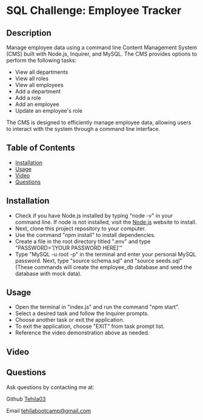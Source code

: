 # SQL Challenge: Employee Tracker

## Description

Manage employee data using a command line Content Management System (CMS) built with Node.js, Inquirer, and MySQL.
The CMS provides options to perform the following tasks:

* View all departments
* View all roles
* View all employees
* Add a department
* Add a role
* Add an employee
* Update an employee's role

The CMS is designed to efficiently manage employee data, allowing users to interact with the system through a command line interface.

## Table of Contents

- [Installation](#installation)
- [Usage](#usage)
- [Video](#video)
- [Questions](#questions)

## Installation

- Check if you have Node.js installed by typing "node -v" in your command line. If node is not installed, visit the [Node.js](https://nodejs.org/en) website to install.
- Next, clone this project repository to your computer.
- Use the command "npm install" to install dependencies.
- Create a file in the root directory titled ".env" and type "PASSWORD='[YOUR PASSWORD HERE]'"
- Type "MySQL -u root -p" in the terminal and enter your personal MySQL password. Next, type "source schema.sql" and "source seeds.sql" (These commands will create the employee_db database and seed the database with mock data).

## Usage

- Open the terminal in "index.js" and run the command "npm start".
- Select a desired task and follow the Inquirer prompts.
- Choose another task or exit the application.
- To exit the application, choose "EXIT" from task prompt list.
- Reference the video demonstration above as needed.

## Video



## Questions

Ask questions by contacting me at:

Github [Tehila03](https://github.com/Tehila03)

Email tehilabootcamp@gmail.com
